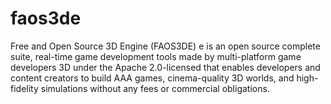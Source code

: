 # faos3de
Free and Open Source 3D Engine (FAOS3DE) e is an open source complete suite, real-time game development tools made by multi-platform game developers 3D under the Apache 2.0-licensed that enables developers and content creators to build AAA games, cinema-quality 3D worlds, and high-fidelity simulations without any fees or commercial obligations. 
